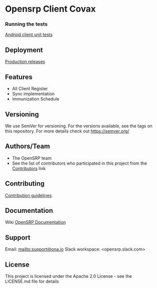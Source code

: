 # Opensrp Client Covax

### Running the tests

[Android client unit tests](https://smartregister.atlassian.net/wiki/spaces/Documentation/pages/65570428/OpenSRP+Client)

## Deployment

[Production releases](https://smartregister.atlassian.net/wiki/spaces/Documentation/pages/1141866503/How+to+create+a+release+APK)

## Features

- All Client Register
- Sync implementation
- Immunization Schedule

## Versioning

We use SemVer for versioning. For the versions available, see the tags on this repository. For more
details check out <https://semver.org/>

## Authors/Team

- The OpenSRP team
- See the list of contributors who participated in this project from
  the [Contributors](https://github.com/sharon2719/Opensrp-client-covax/graphs/contributors) link

## Contributing

[Contribution guidelines](https://smartregister.atlassian.net/wiki/spaces/Documentation/pages/6619193/OpenSRP+Developer+s+Guide)

## Documentation

Wiki [OpenSRP Documentation](https://smartregister.atlassian.net/wiki/spaces/Documentation)

## Support

Email: <mailto:support@ona.io>
Slack workspace: <opensrp.slack.com>

## License

This project is licensed under the Apache 2.0 License - see the LICENSE.md file for details
